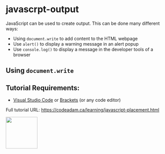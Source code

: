 # javascrpt-output

JavaScript can be used to create output. This can be done many different ways:

- Using `document.write` to add content to the HTML webpage
- Use `alert()` to display a warning message in an alert popup
- Use `console.log()` to display a message in the developer tools of a browser

## Using `document.write`




## Tutorial Requirements:

* [Visual Studio Code](https://code.visualstudio.com/) or [Brackets](http://brackets.io/) (or any code editor)

Full tutorial URL: https://codeadam.ca/learning/javascript-placement.html

<a href="https://codeadam.ca">
<img src="https://codeadam.ca/images/code-block.png" width="100">
</a>
